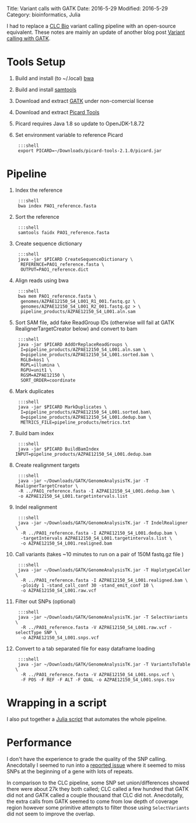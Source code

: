 Title: Variant calls with GATK
Date: 2016-5-29
Modified: 2016-5-29
Category: bioinformatics, Julia

I had to replace a [CLC Bio](http://www.clcbio.com/) variant calling pipeline
with an open-source equivalent. These notes are mainly an update of another blog
post [Variant calling with
GATK](https://approachedinthelimit.wordpress.com/2015/10/09/variant-calling-with-gatk/).

# Tools Setup

1. Build and install (to ~/.local) [bwa](https://github.com/lh3/bwa)
1. Build and install [samtools](http://www.htslib.org/download/)
1. Download and extract [GATK](https://www.broadinstitute.org/gatk/) under non-comercial license
1. Download and extract [Picard Tools](http://broadinstitute.github.io/picard/)
1. Picard requires Java 1.8 so update to OpenJDK-1.8.72
1. Set environment variable to reference Picard

        :::shell
        export PICARD=~/Downloads/picard-tools-2.1.0/picard.jar

# Pipeline

1. Index the reference

        :::shell
        bwa index PAO1_reference.fasta

1. Sort the reference

        :::shell
        samtools faidx PAO1_reference.fasta

1. Create sequence dictionary

        :::shell
        java -jar $PICARD CreateSequenceDictionary \
         REFERENCE=PAO1_reference.fasta \
         OUTPUT=PAO1_reference.dict

1. Align reads using bwa

        :::shell
        bwa mem PAO1_reference.fasta \
         genomes/AZPAE12150_S4_L001_R1_001.fastq.gz \
         genomes/AZPAE12150_S4_L001_R2_001.fastq.gz > \
         pipeline_products/AZPAE12150_S4_L001.aln.sam

1. Sort SAM file, add fake ReadGroup IDs (otherwise will fail at GATK RealignerTargetCreator below) and convert to bam

        :::shell
        java -jar $PICARD AddOrReplaceReadGroups \
         I=pipeline_products/AZPAE12150_S4_L001.aln.sam \
         O=pipeline_products/AZPAE12150_S4_L001.sorted.bam \
         RGLB=kos1 \
         RGPL=illumina \
         RGPU=unit1 \
         RGSM=AZPAE12150 \
         SORT_ORDER=coordinate

1. Mark duplicates

        :::shell
        java -jar $PICARD MarkDuplicates \
         I=pipeline_products/AZPAE12150_S4_L001.sorted.bam\
         O=pipeline_products/AZPAE12150_S4_L001.dedup.bam \
         METRICS_FILE=pipeline_products/metrics.txt

1. Build bam index

        :::shell
        java -jar $PICARD BuildBamIndex INPUT=pipeline_products/AZPAE12150_S4_L001.dedup.bam

1. Create realignment targets

        :::shell
        java -jar ~/Downloads/GATK/GenomeAnalysisTK.jar -T RealignerTargetCreator \
        -R ../PAO1_reference.fasta -I AZPAE12150_S4_L001.dedup.bam \
        -o AZPAE12150_S4_L001.targetintervals.list

1. Indel realignment

        :::shell
        java -jar ~/Downloads/GATK/GenomeAnalysisTK.jar -T IndelRealigner \
         -R ../PAO1_reference.fasta -I AZPAE12150_S4_L001.dedup.bam \
         -targetIntervals AZPAE12150_S4_L001.targetintervals.list \
         -o AZPAE12150_S4_L001.realigned.bam

1. Call variants (takes ~10 minutes to run on a pair of 150M fastq.gz file )

        :::shell
        java -jar ~/Downloads/GATK/GenomeAnalysisTK.jar -T HaplotypeCaller \
         -R ../PAO1_reference.fasta -I AZPAE12150_S4_L001.realigned.bam \
         -ploidy 1 -stand_call_conf 30 -stand_emit_conf 10 \
         -o AZPAE12150_S4_L001.raw.vcf

1. Filter out SNPs (optional)

        :::shell
        java -jar ~/Downloads/GATK/GenomeAnalysisTK.jar -T SelectVariants \
         -R ../PAO1_reference.fasta -V AZPAE12150_S4_L001.raw.vcf -selectType SNP \
         -o AZPAE12150_S4_L001.snps.vcf

1. Convert to a tab separated file for easy dataframe loading

        :::shell
        java -jar ~/Downloads/GATK/GenomeAnalysisTK.jar -T VariantsToTable \
         -R ../PAO1_reference.fasta -V AZPAE12150_S4_L001.snps.vcf \
         -F POS -F REF -F ALT -F QUAL -o AZPAE12150_S4_L001.snps.tsv

# Wrapping in a script

I also put together a [Julia
script](https://gist.github.com/caryan/1a5624d8539c83d01cef2663b3bc2e7d) that
automates the whole pipeline.

# Performance

I don't have the experience to grade the quality of the SNP calling. Anecdotally
I seemed to run into a [reported
issue](http://gatkforums.broadinstitute.org/dsde/discussion/5422/why-is-haplotypecaller-not-calling-obvious-snps-by-default-but-requires-allownonuniquekmersinref)
where it seemed to miss SNPs at the beginning of a gene with lots of repeats.

In comparison to the CLC pipeline, some SNP set union/differences showed there
were about 27k they both called;  CLC called a few hundred that GATK did not and
GATK called a couple thousand that CLC did not.  Anecdotally, the extra calls
from GATK seemed to come from low depth of coverage region however some
primitive attempts to filter those using `SelectVariants` did not seem to
improve the overlap.
